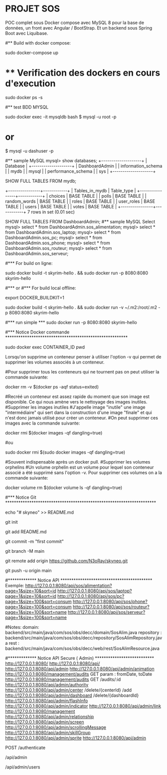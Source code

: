 # PROJET SOS 
POC complet sous Docker compose avec MySQL 8 pour la base de données, un front avec Angular / BootStrap.
Et un backend sous Spring Boot avec Liquibase.

#** Build with docker compose:

sudo docker-compose up
# ** Verification des dockers en cours d'execution

sudo docker ps -s


#** test BDD MYSQL

sudo docker exec -it mysqldb bash
$ mysql -u root -p

# or

$ mysql -u dashuser -p

#** sample MySQL
mysql> show databases;
+--------------------+
| Database           |
+--------------------+
| DashboardAdmin     |
| information_schema |
| mydb               |
| mysql              |
| performance_schema |
| sys                |
+--------------------+

SHOW FULL TABLES FROM mydb;

+----------------+------------+
| Tables_in_mydb | Table_type |
+----------------+------------+
| choices        | BASE TABLE |
| polls          | BASE TABLE |
| random_words   | BASE TABLE |
| roles          | BASE TABLE |
| user_roles     | BASE TABLE |
| users          | BASE TABLE |
| votes          | BASE TABLE |
+----------------+------------+
7 rows in set (0.01 sec)

SHOW FULL TABLES FROM DashboardAdmin;
#** sample MySQL Select
mysql> select * from DashboardAdmin.sos_alimentation;
mysql> select * from DashboardAdmin.sos_laptop;
mysql> select * from DashboardAdmin.sos_pc;
mysql> select * from DashboardAdmin.sos_phone;
mysql> select * from DashboardAdmin.sos_routeur;
mysql> select * from DashboardAdmin.sos_serveur;




#*** For build on ligne:

sudo docker build -t skyrim-hello . && sudo docker run -p 8080:8080 skyrim-hello

#*** or
#*** For build local offline:

export DOCKER_BUILDKIT=1

sudo docker build -t skyrim-hello . && sudo docker run -v ~/.m2:/root/.m2 -p 8080:8080 skyrim-hello

#*** run simple ***
sudo docker run -p 8080:8080 skyrim-hello

#*** Notice Docker commande ********************************************************

sudo docker exec CONTAINER_ID pwd

Lorsqu'on supprime un conteneur penser à utiliser l'option -v qui permet de supprimer les volumes associés à un conteneur.

#Pour supprimer tous les conteneurs qui ne tournent pas on peut utiliser la commande suivante:

docker rm -v $(docker ps -aqf status=exited)

#Recréé un conteneur est assez rapide du moment que son image est disponible. Ce qui nous amène vers le nettoyage des images inutiles.
#Supprimer les images inutiles
#J'appelle image "inutile" une image "intermédiaire" qui sert dans la construction d'une image "finale" et qui n'est donc jamais utilisé pour créer un conteneur.
#On peut supprimer ces images avec la commande suivante:

docker rmi $(docker images -qf dangling=true)

#ou

sudo docker rmi $(sudo docker images -qf dangling=true)

#Souvent indispensable après un docker pull.
#Supprimer les volumes orphelins
#Un volume orphelin est un volume pour lequel son conteneur associé a été supprimé sans l'option -v. Pour supprimer ces volumes on a la commande suivante:

docker volume rm $(docker volume ls -qf dangling=true)

#*** Notice Git *********************************************************************

echo "# skyneo" >> README.md

git init

git add README.md

git commit -m "first commit"

git branch -M main

git remote add origin https://github.com/N3oRay/skyneo.git

git push -u origin main

#************* Notice API ******************************************
Exemple:
http://127.0.0.1:8080/api/sos/alimentation?page=1&size=10&sort=id
http://127.0.0.1:8080/api/sos/laptop?page=1&size=10&sort=id
http://127.0.0.1:8080/api/sos/pc?page=1&size=100&sort=consum
http://127.0.0.1:8080/api/sos/phone?page=1&size=100&sort=consum
http://127.0.0.1:8080/api/sos/routeur?page=1&size=100&sort=name
http://127.0.0.1:8080/api/sos/serveur?page=1&size=100&sort=name

#Notes:
domain: backend/src/main/java/com/sos/obs/decc/domain/SosAlim.java
repository : backend/src/main/java/com/sos/obs/decc/repository/SosAlimRepository.java
rest : backend/src/main/java/com/sos/obs/decc/web/rest/SosAlimResource.java

#************* Notice API Secure ( Admin) ***************************
http://127.0.0.1:8080/
http://127.0.0.1:8080/api/
http://127.0.0.1:8080/api/admin
http://127.0.0.1:8080/api/admin/animation
http://127.0.0.1:8080/management/audits      GET param : fromDate, toDate
http://127.0.0.1:8080/management/audits      GET  /audits/:id
http://127.0.0.1:8080/api/admin/authority
http://127.0.0.1:8080/api/admin/center    /delete/{centerId}                    /add
http://127.0.0.1:8080/api/admin/dashboard             /delete/{dashboardId}
http://127.0.0.1:8080/api/admin/flashInfo
http://127.0.0.1:8080/api/admin/indicator
http://127.0.0.1:8080/api/admin/link
http://127.0.0.1:8080/management
http://127.0.0.1:8080/api/admin/relationship
http://127.0.0.1:8080/api/admin/screen
http://127.0.0.1:8080/api/admin/scrollingMessage
http://127.0.0.1:8080/api/admin/skillGroup
http://127.0.0.1:8080/api/admin/sprite
http://127.0.0.1:8080/api/admin


POST
/authenticate

/api/admin

/api/admin/users

